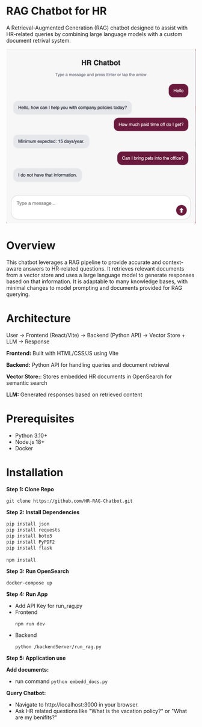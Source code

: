 # RAG Chatbot for HR
A Retrieval-Augmented Generation (RAG) chatbot designed to assist with HR-related queries by combining large language models with a custom document retrival system.

![example](example.png)

# Overview
This chatbot leverages a RAG pipeline to provide accurate and context-aware answers to HR-related questions. It retrieves relevant documents from a vector store and uses a large language model to generate responses based on that information. It is adaptable to many knowledge bases, with minimal changes to model prompting and documents provided for RAG querying.

# Architecture
User -> Frontend (React/Vite) -> Backend (Python API) -> Vector Store + LLM -> Response


**Frontend:** Built with HTML/CSS/JS using Vite


**Backend:** Python API for handling queries and document retrieval


**Vector Store:**: Stores embedded HR documents in OpenSearch for semantic search


**LLM:** Generated responses based on retrieved content

# Prerequisites

* Python 3.10+
* Node.js 18+
* Docker

# Installation
**Step 1: Clone Repo**

```
git clone https://github.com/HR-RAG-Chatbot.git
```

**Step 2: Install Dependencies**

```
pip install json
pip install requests
pip install boto3
pip install PyPDF2
pip install flask

npm install
```

**Step 3: Run OpenSearch**

```
docker-compose up
```

**Step 4: Run App**
* Add API Key for run_rag.py
* Frontend
  ```
  npm run dev
  ```
* Backend
  ```
  python /backendServer/run_rag.py

**Step 5: Application use**

**Add documents:**
* run command ```python embedd_docs.py```

**Query Chatbot:**
* Navigate to http://localhost:3000 in your browser.
* Ask HR related questions like "What is the vacation policy?" or "What are my benifits?"

